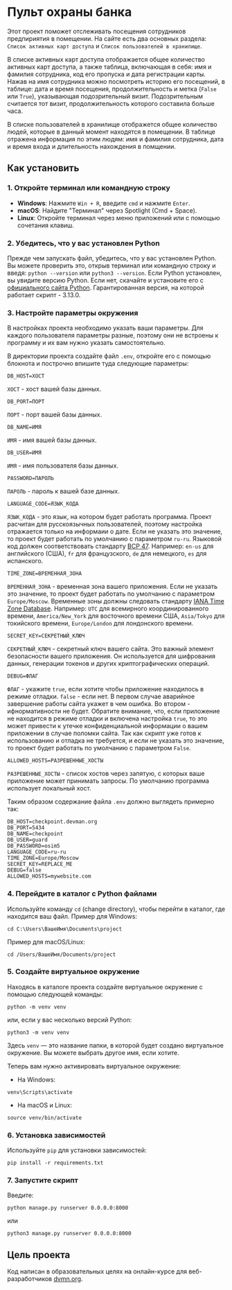 # Пульт охраны банка

Этот проект поможет отслеживать посещения сотрудников предпириятия в помещении. На сайте есть два основных раздела: `Список активных карт доступа` и `Список пользователей в хранилище`.

В списке активных карт доступа отображается общее количество активных карт доступа, а также таблица, включающая в себя: имя и фамилия сотрудника, код его пропуска и дата регистрации карты. Нажав на имя сотрудника можно посмотреть историю его посещений, в таблице: дата и время посещения, продолжительность и метка (`False` или `True`), указывающая подозрительный визит. Подозрительным считается тот визит, продолжительность которого составила больше часа.

В списке пользователей в хранилище отображется общее количество людей, которые в данный момент находятся в помещении. В таблице отражена информация по этим людям: имя и фамилия сотрудника, дата и время входа и длительность нахождения в помщении.

## Как установить
### 1. Откройте терминал или командную строку
- **Windows**: Нажмите `Win + R`, введите `cmd` и нажмите `Enter`.
- **macOS**: Найдите "Терминал" через Spotlight (Cmd + Space).
- **Linux**: Откройте терминал через меню приложений или с помощью сочетания клавиш.

### 2. Убедитесь, что у вас установлен Python
Прежде чем запускать файл, убедитесь, что у вас установлен Python. Вы можете проверить это, открыв терминал или командную строку и введя:
`python --version`
или
`python3 --version`.
Если Python установлен, вы увидите версию Python. Если нет, скачайте и установите его с [официального сайта Python](https://www.python.org/downloads/). Гарантированная версия, на которой работает скрипт - 3.13.0.


### 3. Настройте параметры окружения

В настройках проекта необходимо указать ваши параметры. Для каждого пользователя параметры разные, поэтому они не встроены к программу и их вам нужно указать самостоятельно.

В директории проекта создайте файл `.env`, откройте его с помощью блокнота и построчно впишите туда следующие параметры:
```
DB_HOST=ХОСТ
```
`ХОСТ` - хост вашей базы данных.
```
DB_PORT=ПОРТ
```
`ПОРТ` - порт вашей базы данных.
```
DB_NAME=ИМЯ
```
`ИМЯ` - имя вашей базы данных.
```
DB_USER=ИМЯ
```
`ИМЯ` - имя пользователя базы данных.
```
PASSWORD=ПАРОЛЬ
```
`ПАРОЛЬ` - пароль к вашей базе данных.
```
LANGUAGE_CODE=ЯЗЫК_КОДА
```
`ЯЗЫК_КОДА` - это язык, на котором будет работать программа. Проект расчитан для русскоязычных пользователей, поэтому настройка отражается только на информаии о дате. Если не указать это значение, то проект будет работать по умолчанию с параметром `ru-ru`. Языковой код должен соответствовать стандарту [BCP 47](https://gpt-chatbot.ru/chat-gpt-ot-openai-dlya-generacii-teksta). Например:
`en-us` для английского (США), `fr` для французского, `de` для немецкого, `es` для испанского.
```
TIME_ZONE=ВРЕМЕННАЯ_ЗОНА
```
`ВРЕМЕННАЯ_ЗОНА` - временная зона вашего приложения. Если не указать это значение, то проект будет работать по умолчанию с параметром `Europe/Moscow`. Временные зоны должны следовать стандарту [IANA Time Zone Database](https://www.iana.org/time-zones). Например: `UTC` для всемирного координированного времени, `America/New_York` для восточного времени США, `Asia/Tokyo` для токийского времени, `Europe/London` для лондонского времени. 
```
SECRET_KEY=СЕКРЕТНЫЙ_КЛЮЧ
```
`СЕКРЕТНЫЙ_КЛЮЧ` - секретный ключ вашего сайта. Это важный элемент безопасности вашего приложения. Он используется для шифрования данных, генерации токенов и других криптографических операций. 
```
DEBUG=ФЛАГ
```
`ФЛАГ` - укажите `true`, если хотите чтобы приложение находилось в режиме отладки. `false` - если нет. В первом случае аварийное завершение работы сайта укажет в чем ошибка. Во втором - ифнормативности не будет. Обратите внимание, что, если приложение не находится в режиме отладки и включена настройка `true`, то это может привести к утечке конфиденциальной информации о вашем приложении в случае поломки сайта. Так как скрипт уже готов к использованию и отладка не требуется, и если не указать это значение, то проект будет работать по умолчанию с параметром `False`.

```
ALLOWED_HOSTS=РАЗРЕШЕННЫЕ_ХОСТЫ
```
`РАЗРЕШЕННЫЕ_ХОСТЫ` - список хостов через запятую, с которых ваше приложение может принимать запросы. По умолчанию программа использует локальный хост.

Таким образом содержание файла `.env` должно выглядеть примерно так:
```
DB_HOST=checkpoint.devman.org
DB_PORT=5434
DB_NAME=checkpoint
DB_USER=guard
DB_PASSWORD=osim5
LANGUAGE_CODE=ru-ru
TIME_ZONE=Europe/Moscow
SECRET_KEY=REPLACE_ME
DEBUG=false
ALLOWED_HOSTS=mywebsite.com
```
### 4. Перейдите в каталог с Python файлами
Используйте команду `cd` (change directory), чтобы перейти в каталог, где находится ваш файл. 
Пример для Windows: 
```
cd C:\Users\ВашеИмя\Documents\project
```
Пример для macOS/Linux: 
```
cd /Users/ВашеИмя/Documents/project
```

### 5. Создайте виртуальное окружение

Находясь в каталоге проекта создайте виртуальное окружение с помощью следующей команды:
```
python -m venv venv
```
или, если у вас несколько версий Python:
```
python3 -m venv venv
```
Здесь `venv` — это название папки, в которой будет создано виртуальное окружение. Вы можете выбрать другое имя, если хотите.

Теперь вам нужно активировать виртуальное окружение:
- На Windows:
```
venv\Scripts\activate
```
- На macOS и Linux:
```
source venv/bin/activate
```
### 6. Установка зависимостей

Используйте `pip` для установки зависимостей:
```
pip install -r requirements.txt
```
### 7. Запустите скрипт
Введите:
```
python manage.py runserver 0.0.0.0:8000
```
или
```
python3 manage.py runserver 0.0.0.0:8000
```
## Цель проекта

Код написан в образовательных целях на онлайн-курсе для веб-разработчиков [dvmn.org](https://dvmn.org/).
